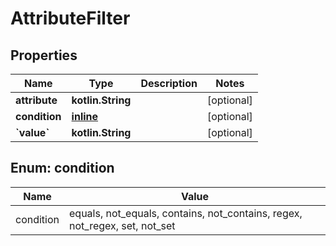 
# AttributeFilter

## Properties
| Name | Type | Description | Notes |
| ------------ | ------------- | ------------- | ------------- |
| **attribute** | **kotlin.String** |  |  [optional] |
| **condition** | [**inline**](#Condition) |  |  [optional] |
| **&#x60;value&#x60;** | **kotlin.String** |  |  [optional] |


<a id="Condition"></a>
## Enum: condition
| Name | Value |
| ---- | ----- |
| condition | equals, not_equals, contains, not_contains, regex, not_regex, set, not_set |



